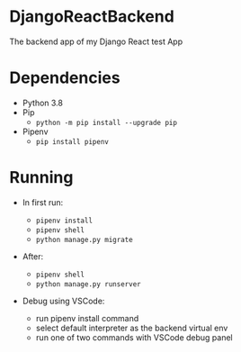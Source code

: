 # DjangoReactBackend
The backend app of my Django React test App

# Dependencies
- Python 3.8
- Pip
  - ```python -m pip install --upgrade pip```
- Pipenv
  - ```pip install pipenv```

# Running
- In first run:
  - ```pipenv install```
  - ```pipenv shell```
  - ```python manage.py migrate```
  
- After:
  - ```pipenv shell```
  - ```python manage.py runserver```

- Debug using VSCode:
  - run pipenv install command
  - select default interpreter as the backend virtual env
  - run one of two commands with VSCode debug panel
